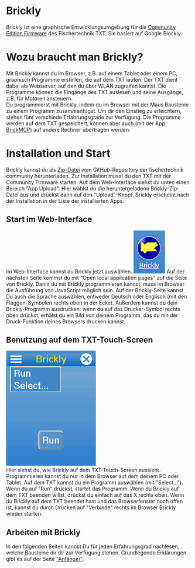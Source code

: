 # Brickly
Brickly ist eine graphische Entwicklungsumgebung für die [Community Edition Firmware](http://cfw.ftcommunity.de/ftcommunity-TXT/de/) des Fischertechnik TXT. Sie basiert auf Google Blockly.  

# Wozu braucht man Brickly?  
Mit Brickly kannst du im Browser, z.B. auf einem Tablet oder einem PC, graphisch Programme erstellen, die auf dem TXT laufen. Der TXT dient dabei als Webserver, auf den du über WLAN zugreifen kannst. Die Programme können die Eingänge des TXT auslesen und seine Ausgänge, z.B. für Motoren ansteuern.    
Du programmierst mit Brickly, indem du im Browser mit der Maus Bausteine zu einem Programm zusammenfügst. Um dir den Einstieg zu erleichtern, stehen fünf verschiede Erfahrungsgrade zur Verfügung. Die Programme werden auf dem TXT gespeichert, können aber auch (mit der App [BrickMCP](https://github.com/ftCommunity/ftcommunity-apps/blob/master/packages/BrickMCP.zip)) auf andere Rechner übertragen werden.  

# Installation und Start  
Brickly kannst du als [Zip-Datei](https://github.com/ftCommunity/ftcommunity-apps/blob/master/packages/brickly.zip) vom GitHub-Repository der fischertechnik community herunterladen. Zur Installation musst du den TXT mit der Community Firmware starten. Auf dem Web-Interface siehst du unten einen Bereich "App Upload". Hier wählst du die heruntergeladene Brickly-Zip-Datei aus und drückst dann auf den "Upload"-Knopf. Brickly erscheint nach der Installation in der Liste der installierten Apps.  

## Start im Web-Interface  
Im Web-Interface kannst du Brickly jetzt auswählen.
![Brickly-Symbol](/de/brickly/bricklysymbol.png)
Auf der nächsten Seite kommst du mit "Open local application pages" auf die Seite von Brickly. Damit du mit Brickly programmieren kannst, muss im Browser die Ausführung von JavaScript möglich sein. Auf der Brickly-Seite kannst Du auch die Sprache auswählen, entweder Deutsch oder Englisch (mit den Flaggen-Symbolen rechts oben in der Ecke). Außerdem kannst du dein Brickly-Programm ausdrucken: wenn du auf das Drucker-Symbol rechts oben drückst, erhälst du ein Bild von deinem Programm, das du mit der Druck-Funktion deines Browsers drucken kannst.  

## Benutzung auf dem TXT-Touch-Screen  
![TXT: Brickly](/de/brickly/TXT_Brickly.png)  
Hier siehst du, wie Brickly auf dem TXT-Touch-Screen aussieht. Programmieren kannst du nur in dem Browser auf dem deinem PC oder Tablet. Auf dem TXT kannst du ein Programm auswählen (mit "Select..."). Wenn du auf "Run" drückst, startet das Programm. Wenn du Brickly auf dem TXT beenden willst, drückst du einfach auf das X rechts oben. Wenn du Brickly auf dem TXT beendet hast und das Browserfenster noch offen ist, kannst du durch Drücken auf "Verbinde" rechts im Browser Brickly wieder starten.    

## Arbeiten mit Brickly  
In den folgenden Seiten kannst Du für jeden Erfahrungsgrad nachlesen, welche Bausteine dir dir zur Verfügung stehen. Grundlegende Erklärungen gibt es auf der Seite ["Anfänger"](/de/brickly/level-1.md).  
